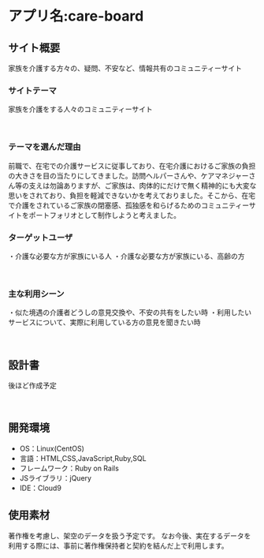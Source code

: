 # アプリ名:care-board
## サイト概要
家族を介護する方々の、疑問、不安など、情報共有のコミュニティーサイト

### サイトテーマ
家族を介護をする人々のコミュニティーサイト

​
### テーマを選んだ理由

前職で、在宅での介護サービスに従事しており、在宅介護におけるご家族の負担の大きさを目の当たりにしてきました。訪問ヘルパーさんや、ケアマネジャーさん等の支えは勿論ありますが、ご家族は、肉体的にだけで無く精神的にも大変な思いをされており、負担を軽減できないかを考えておりました。そこから、在宅で介護をされているご家族の閉塞感、孤独感を和らげるためのコミュニティーサイトをポートフォリオとして制作しようと考えました。

### ターゲットユーザ
・介護な必要な方が家族にいる人
・介護な必要な方が家族にいる、高齢の方

​
### 主な利用シーン
・似た境遇の介護者どうしの意見交換や、不安の共有をしたい時
・利用したいサービスについて、実際に利用している方の意見を聞きたい時

​
## 設計書
後ほど作成予定

​
## 開発環境
- OS：Linux(CentOS)
- 言語：HTML,CSS,JavaScript,Ruby,SQL
- フレームワーク：Ruby on Rails
- JSライブラリ：jQuery
- IDE：Cloud9
​
## 使用素材
著作権を考慮し、架空のデータを扱う予定です。
なお今後、実在するデータを利用する際には、事前に著作権保持者と契約を結んだ上で利用します。

